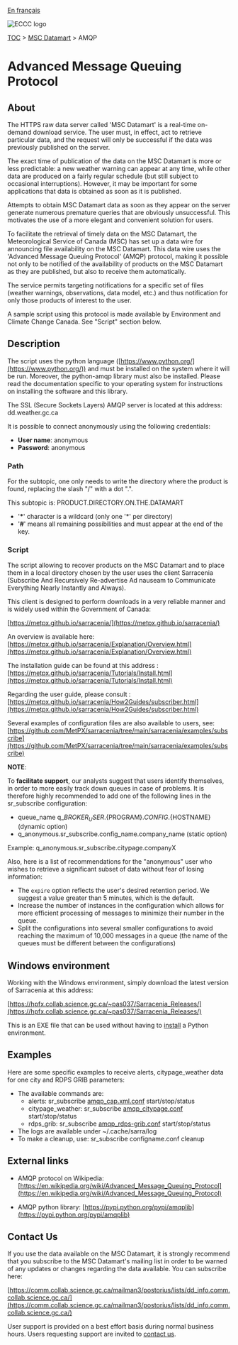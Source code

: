 [En français](amqp_fr.md)

![ECCC logo](../img_eccc-logo.png)

[TOC](../readme_en.md) > [MSC Datamart](readme_en.md) > AMQP


# Advanced Message Queuing Protocol

## About

The HTTPS raw data server called 'MSC Datamart' is a real-time on-demand download service.  The user must, in effect, act to retrieve particular data, and the request will only be successful if the data was previously published on the server.  

The exact time of publication of the data on the MSC Datamart is more or less predictable: a new weather warning can appear at any time, while other data are produced on a fairly regular schedule (but still subject to occasional interruptions).  However, it may be important for some applications that data is obtained as soon as it is published.   

Attempts to obtain MSC Datamart data as soon as they appear on the server generate numerous premature queries that are obviously unsuccessful. This motivates the use of a more elegant and convenient solution for users.    

To facilitate the retrieval of timely data on the MSC Datamart, the Meteorological Service of Canada (MSC) has set up a data wire for announcing file availability on the MSC Datamart.  This data wire uses the 'Advanced Message Queuing Protocol' (AMQP) protocol, making it  possible not only to be notified of the availability of products on the MSC Datamart as they are published, but also to receive them automatically. 

The service permits targeting notifications for a specific set of files (weather warnings, observations, data model, etc.) and thus notification for only those products of interest to the user.

A sample script using this protocol is made available by Environment and Climate Change Canada.  See "Script" section below.

## Description

The script uses the python language ([https://www.python.org/](https://www.python.org/)) and must be installed on the system where it will be run.  Moreover, the python-amqp library must also be installed.  Please read the documentation specific to your operating system for instructions on installing the software and this library.

The SSL (Secure Sockets Layers) AMQP server is located at this address: dd.weather.gc.ca

It is possible to connect anonymously using the following credentials:

- __User name__: anonymous
- __Password__: anonymous 

### Path

For the subtopic, one only needs to  write the directory where the product is found, replacing the slash "/" with a dot ".".

This subtopic is: PRODUCT.DIRECTORY.ON.THE.DATAMART

- '__*__'  character is a wildcard (only one '*' per directory)
- '__#__'  means all remaining possibilities and must appear at the end of the key.

### Script

The script allowing to recover products on the MSC Datamart and to place them in a local directory chosen by the user uses the client Sarracenia (Subscribe And Recursively Re-advertise Ad nauseam to Communicate Everything Nearly Instantly and Always).

This client is designed to perform downloads in a very reliable manner and is widely used within the Government of Canada:

[https://metpx.github.io/sarracenia/](https://metpx.github.io/sarracenia/)

An overview is available here: [https://metpx.github.io/sarracenia/Explanation/Overview.html](https://metpx.github.io/sarracenia/Explanation/Overview.html)

The installation guide can be found at this address :
[https://metpx.github.io/sarracenia/Tutorials/Install.html](https://metpx.github.io/sarracenia/Tutorials/Install.html)

Regarding the user guide, please consult : 
[https://metpx.github.io/sarracenia/How2Guides/subscriber.html](https://metpx.github.io/sarracenia/How2Guides/subscriber.html)

Several examples of configuration files are also available to users, see:
[https://github.com/MetPX/sarracenia/tree/main/sarracenia/examples/subscribe](https://github.com/MetPX/sarracenia/tree/main/sarracenia/examples/subscribe)

__NOTE__:

To __facilitate support__, our analysts suggest that users identify themselves, in order to more easily track down queues in case of problems. It is therefore highly recommended to add one of the following lines in the sr_subscribe configuration:

* queue_name q_${BROKER_USER}.${PROGRAM}.${CONFIG}.${HOSTNAME} (dynamic option)
* q_anonymous.sr_subscribe.config_name.company_name (static option)

Example: q_anonymous.sr_subscribe.citypage.companyX

Also, here is a list of recommendations for the "anonymous" user who wishes to retrieve a significant subset of data without fear of losing information:

* The `expire` option reflects the user's desired retention period. We suggest a value greater than 5 minutes, which is the default.  
* Increase the number of instances in the configuration which allows for more efficient processing of messages to minimize their number in the queue.
* Split the configurations into several smaller configurations to avoid reaching the maximum of 10,000 messages in a queue (the name of the queues must be different between the configurations)

## Windows environment

Working with the Windows environment, simply download the latest version of Sarracenia at this address:

[https://hpfx.collab.science.gc.ca/~pas037/Sarracenia_Releases/](https://hpfx.collab.science.gc.ca/~pas037/Sarracenia_Releases/)

This is an EXE file that can be used without having to [install](https://github.com/MetPX/sarracenia/blob/master/doc/fr/Install.rst) a Python environment.

## Examples

Here are some specific examples to receive alerts, citypage_weather data for one city and RDPS GRIB parameters:

* The available commands are:
    * alerts: sr_subscribe [amqp_cap.xml.conf](./amqp_cap-xml.conf) start/stop/status
    * citypage_weather: sr_subscribe [amqp_citypage.conf](./amqp_citypage.conf) start/stop/status
    * rdps_grib: sr_subscribe [amqp_rdps-grib.conf](./amqp_rdps-grib.conf) start/stop/status
* The logs are available under ~/.cache/sarra/log
* To make a cleanup, use: sr_subscribe configname.conf cleanup

## External links

* AMQP protocol on Wikipedia:
[https://en.wikipedia.org/wiki/Advanced_Message_Queuing_Protocol](https://en.wikipedia.org/wiki/Advanced_Message_Queuing_Protocol)

* AMQP python library: 
[https://pypi.python.org/pypi/amqplib](https://pypi.python.org/pypi/amqplib)


## Contact Us

If you use the data available on the MSC Datamart, it is strongly recommend that you subscribe to the MSC Datamart's mailing list in order to be warned of any updates or changes regarding the data available. You can subscribe here:

[https://comm.collab.science.gc.ca/mailman3/postorius/lists/dd_info.comm.collab.science.gc.ca/](https://comm.collab.science.gc.ca/mailman3/postorius/lists/dd_info.comm.collab.science.gc.ca/)

User support is provided on a best effort basis during normal business hours. Users requesting support are invited to [contact us](https://www.weather.gc.ca/mainmenu/contact_us_e.html).
